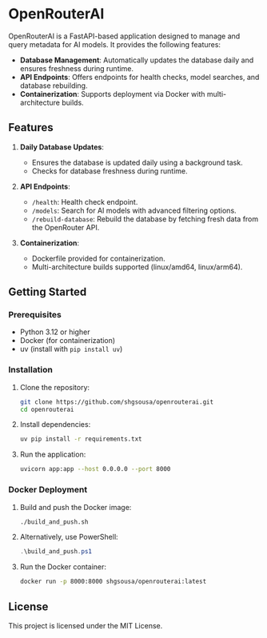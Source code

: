 # OpenRouterAI

OpenRouterAI is a FastAPI-based application designed to manage and query metadata for AI models. It provides the following features:

- **Database Management**: Automatically updates the database daily and ensures freshness during runtime.
- **API Endpoints**: Offers endpoints for health checks, model searches, and database rebuilding.
- **Containerization**: Supports deployment via Docker with multi-architecture builds.

## Features

1. **Daily Database Updates**:
   - Ensures the database is updated daily using a background task.
   - Checks for database freshness during runtime.

2. **API Endpoints**:
   - `/health`: Health check endpoint.
   - `/models`: Search for AI models with advanced filtering options.
   - `/rebuild-database`: Rebuild the database by fetching fresh data from the OpenRouter API.

3. **Containerization**:
   - Dockerfile provided for containerization.
   - Multi-architecture builds supported (linux/amd64, linux/arm64).

## Getting Started

### Prerequisites
- Python 3.12 or higher
- Docker (for containerization)
- uv (install with `pip install uv`)

### Installation
1. Clone the repository:
   ```bash
   git clone https://github.com/shgsousa/openrouterai.git
   cd openrouterai
   ```

2. Install dependencies:
   ```bash
   uv pip install -r requirements.txt
   ```

3. Run the application:
   ```bash
   uvicorn app:app --host 0.0.0.0 --port 8000
   ```

### Docker Deployment
1. Build and push the Docker image:
   ```bash
   ./build_and_push.sh
   ```

2. Alternatively, use PowerShell:
   ```powershell
   .\build_and_push.ps1
   ```

3. Run the Docker container:
   ```bash
   docker run -p 8000:8000 shgsousa/openrouterai:latest
   ```

## License
This project is licensed under the MIT License.
